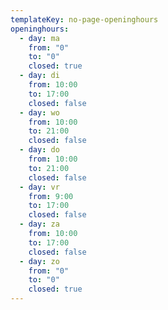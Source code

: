 ```yaml
---
templateKey: no-page-openinghours
openinghours:
  - day: ma
    from: "0"
    to: "0"
    closed: true
  - day: di
    from: 10:00
    to: 17:00
    closed: false
  - day: wo
    from: 10:00
    to: 21:00
    closed: false
  - day: do
    from: 10:00
    to: 21:00
    closed: false
  - day: vr
    from: 9:00
    to: 17:00
    closed: false
  - day: za
    from: 10:00
    to: 17:00
    closed: false
  - day: zo
    from: "0"
    to: "0"
    closed: true
---
```

